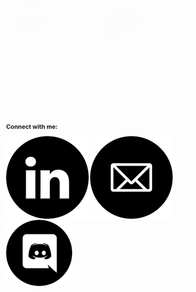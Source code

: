 <p align = "center">
    <img src = "/assets/Hi, its me, Viniele!.gif" alt = "Hi, I'm Viniele 👋">
  </p>

  <div> 
    <h3 align="left">Connect with me:</h3>
      <a href="www.linkedin.com/in/vinielelopes" target="_blank"><img src="assets/linkedin.png"></a> 
         <a href="vinielelopes@outlook.com" target="_blank"><img src="assets/email.png"></a> 
      <a href="https://discord.gg/ASunj4XDFP" target="_blank"><img height = "180em" src="assets/discord.png"></a> 
    </div>